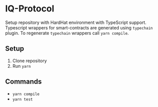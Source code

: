 # IQ-Protocol

Setup repository with HardHat environment with TypeScript support. Typescript wrappers for smart-contracts are generated using `typechain` plugin. To regenerate `typechain` wrappers call `yarn compile`.

## Setup

1) Clone repository
2) Run `yarn`

## Commands

* `yarn compile`
* `yarn test`
